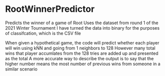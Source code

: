 # RootWinnerPredictor
Predicts the winner of a game of Root
Uses the dataset from round 1 of the 2021 Winter Tournament
I have turned the data into binary for the purposes of classifcation, which is the CSV file

When given a hypothetical game, the code will predict whether each player will win using kNN and going from 1 neighbors to 128
However many total wins that player accumlates from the 128 tries are added up and presented as the total
A more accurate way to describe the output is to say that the higher number means the most number of previous wins from someone in a similar scenario
